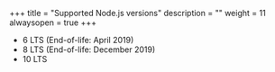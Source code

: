 +++
title = "Supported Node.js versions"
description = ""
weight = 11
alwaysopen = true
+++

* 6 LTS (End-of-life: April 2019)
* 8 LTS (End-of-life: December 2019)
* 10 LTS
